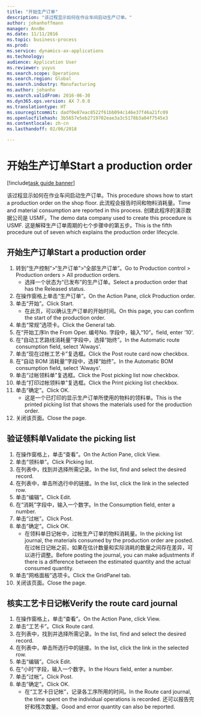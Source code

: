 ```yaml
---
title: "开始生产订单"
description: "该过程显示如何在作业车间启动生产订单。"
author: johanhoffmann
manager: AnnBe
ms.date: 11/11/2016
ms.topic: business-process
ms.prod: 
ms.service: dynamics-ax-applications
ms.technology: 
audience: Application User
ms.reviewer: yuyus
ms.search.scope: Operations
ms.search.region: Global
ms.search.industry: Manufacturing
ms.author: johanho
ms.search.validFrom: 2016-06-30
ms.dyn365.ops.version: AX 7.0.0
ms.translationtype: HT
ms.sourcegitcommit: dadf0e87eac8522f61bb094c146e37f46a21fc09
ms.openlocfilehash: 3b5657e5eb2719702eae3a3c5178b3a04f7545e3
ms.contentlocale: zh-cn
ms.lasthandoff: 02/06/2018

---
```

# <a name="start-a-production-order"></a><span data-ttu-id="84efb-103">开始生产订单</span><span class="sxs-lookup"><span data-stu-id="84efb-103">Start a production order</span></span>

[!include[task guide banner](../../includes/task-guide-banner.md)]

<span data-ttu-id="84efb-104">该过程显示如何在作业车间启动生产订单。</span><span class="sxs-lookup"><span data-stu-id="84efb-104">This procedure shows how to start a production order on the shop floor.</span></span> <span data-ttu-id="84efb-105">此流程会报告时间和物料消耗量。</span><span class="sxs-lookup"><span data-stu-id="84efb-105">Time and material consumption are reported in this process.</span></span> <span data-ttu-id="84efb-106">创建此程序的演示数据公司是 USMF。</span><span class="sxs-lookup"><span data-stu-id="84efb-106">The demo data company used to create this procedure is USMF.</span></span> <span data-ttu-id="84efb-107">这是解释生产订单周期的七个步骤中的第五步。</span><span class="sxs-lookup"><span data-stu-id="84efb-107">This is the fifth procedure out of seven which explains the production order lifecycle.</span></span>


## <a name="start-a-production-order"></a><span data-ttu-id="84efb-108">开始生产订单</span><span class="sxs-lookup"><span data-stu-id="84efb-108">Start a production order</span></span>
1. <span data-ttu-id="84efb-109">转到“生产控制”>“生产订单”>“全部生产订单”。</span><span class="sxs-lookup"><span data-stu-id="84efb-109">Go to Production control > Production orders > All production orders.</span></span>
    * <span data-ttu-id="84efb-110">选择一个状态为“已发布”的生产订单。</span><span class="sxs-lookup"><span data-stu-id="84efb-110">Select a production order that has the Released status.</span></span>  
2. <span data-ttu-id="84efb-111">在操作窗格上单击“生产订单”。</span><span class="sxs-lookup"><span data-stu-id="84efb-111">On the Action Pane, click Production order.</span></span>
3. <span data-ttu-id="84efb-112">单击“开始”。</span><span class="sxs-lookup"><span data-stu-id="84efb-112">Click Start.</span></span>
    * <span data-ttu-id="84efb-113">在此页，可以确认生产订单的开始时间。</span><span class="sxs-lookup"><span data-stu-id="84efb-113">On this page, you can confirm the start of the production order.</span></span>  
4. <span data-ttu-id="84efb-114">单击“常规”选项卡。</span><span class="sxs-lookup"><span data-stu-id="84efb-114">Click the General tab.</span></span>
5. <span data-ttu-id="84efb-115">在“开始工序</span><span class="sxs-lookup"><span data-stu-id="84efb-115">In the From Oper.</span></span> <span data-ttu-id="84efb-116">编号</span><span class="sxs-lookup"><span data-stu-id="84efb-116">No.</span></span> <span data-ttu-id="84efb-117">字段中，输入“10”。</span><span class="sxs-lookup"><span data-stu-id="84efb-117">field, enter '10'.</span></span>
6. <span data-ttu-id="84efb-118">在“自动工艺路线消耗量”字段中，选择“始终”。</span><span class="sxs-lookup"><span data-stu-id="84efb-118">In the Automatic route consumption field, select 'Always'.</span></span>
7. <span data-ttu-id="84efb-119">单击“现在过帐工艺卡”复选框。</span><span class="sxs-lookup"><span data-stu-id="84efb-119">Click the Post route card now checkbox.</span></span>
8. <span data-ttu-id="84efb-120">在“自动 BOM 消耗量”字段中，选择“始终”。</span><span class="sxs-lookup"><span data-stu-id="84efb-120">In the Automatic BOM consumption field, select 'Always'.</span></span>
9. <span data-ttu-id="84efb-121">单击“过帐领料单”复选框。</span><span class="sxs-lookup"><span data-stu-id="84efb-121">Click the Post picking list now checkbox.</span></span>
10. <span data-ttu-id="84efb-122">单击“打印过帐领料单”复选框。</span><span class="sxs-lookup"><span data-stu-id="84efb-122">Click the Print picking list checkbox.</span></span>
11. <span data-ttu-id="84efb-123">单击“确定”。</span><span class="sxs-lookup"><span data-stu-id="84efb-123">Click OK.</span></span>
    * <span data-ttu-id="84efb-124">这是一个已打印的显示生产订单所使用的物料的领料单。</span><span class="sxs-lookup"><span data-stu-id="84efb-124">This is the printed picking list that shows the materials used for the production order.</span></span>  
12. <span data-ttu-id="84efb-125">关闭该页面。</span><span class="sxs-lookup"><span data-stu-id="84efb-125">Close the page.</span></span>

## <a name="validate-the-picking-list"></a><span data-ttu-id="84efb-126">验证领料单</span><span class="sxs-lookup"><span data-stu-id="84efb-126">Validate the picking list</span></span>
1. <span data-ttu-id="84efb-127">在操作窗格上，单击“查看”。</span><span class="sxs-lookup"><span data-stu-id="84efb-127">On the Action Pane, click View.</span></span>
2. <span data-ttu-id="84efb-128">单击“领料单”。</span><span class="sxs-lookup"><span data-stu-id="84efb-128">Click Picking list.</span></span>
3. <span data-ttu-id="84efb-129">在列表中，找到并选择所需记录。</span><span class="sxs-lookup"><span data-stu-id="84efb-129">In the list, find and select the desired record.</span></span>
4. <span data-ttu-id="84efb-130">在列表中，单击所选行中的链接。</span><span class="sxs-lookup"><span data-stu-id="84efb-130">In the list, click the link in the selected row.</span></span>
5. <span data-ttu-id="84efb-131">单击“编辑”。</span><span class="sxs-lookup"><span data-stu-id="84efb-131">Click Edit.</span></span>
6. <span data-ttu-id="84efb-132">在“消耗”字段中，输入一个数字。</span><span class="sxs-lookup"><span data-stu-id="84efb-132">In the Consumption field, enter a number.</span></span>
7. <span data-ttu-id="84efb-133">单击“过帐”。</span><span class="sxs-lookup"><span data-stu-id="84efb-133">Click Post.</span></span>
8. <span data-ttu-id="84efb-134">单击“确定”。</span><span class="sxs-lookup"><span data-stu-id="84efb-134">Click OK.</span></span>
    * <span data-ttu-id="84efb-135">在领料单日记帐中，过帐生产订单的物料消耗量。</span><span class="sxs-lookup"><span data-stu-id="84efb-135">In the picking list journal, the materials consumed by the production order are posted.</span></span> <span data-ttu-id="84efb-136">在过帐日记帐之前，如果在估计数量和实际消耗的数量之间存在差异，可以进行调整。</span><span class="sxs-lookup"><span data-stu-id="84efb-136">Before posting the journal, you can make adjustments if there is a difference between the estimated quantity and the actual consumed quantity.</span></span>  
9. <span data-ttu-id="84efb-137">单击“网格面板”选项卡。</span><span class="sxs-lookup"><span data-stu-id="84efb-137">Click the GridPanel tab.</span></span>
10. <span data-ttu-id="84efb-138">关闭该页面。</span><span class="sxs-lookup"><span data-stu-id="84efb-138">Close the page.</span></span>

## <a name="verify-the-route-card-journal"></a><span data-ttu-id="84efb-139">核实工艺卡日记帐</span><span class="sxs-lookup"><span data-stu-id="84efb-139">Verify the route card journal</span></span>
1. <span data-ttu-id="84efb-140">在操作窗格上，单击“查看”。</span><span class="sxs-lookup"><span data-stu-id="84efb-140">On the Action Pane, click View.</span></span>
2. <span data-ttu-id="84efb-141">单击“工艺卡”。</span><span class="sxs-lookup"><span data-stu-id="84efb-141">Click Route card.</span></span>
3. <span data-ttu-id="84efb-142">在列表中，找到并选择所需记录。</span><span class="sxs-lookup"><span data-stu-id="84efb-142">In the list, find and select the desired record.</span></span>
4. <span data-ttu-id="84efb-143">在列表中，单击所选行中的链接。</span><span class="sxs-lookup"><span data-stu-id="84efb-143">In the list, click the link in the selected row.</span></span>
5. <span data-ttu-id="84efb-144">单击“编辑”。</span><span class="sxs-lookup"><span data-stu-id="84efb-144">Click Edit.</span></span>
6. <span data-ttu-id="84efb-145">在“小时”字段，输入一个数字。</span><span class="sxs-lookup"><span data-stu-id="84efb-145">In the Hours field, enter a number.</span></span>
7. <span data-ttu-id="84efb-146">单击“过帐”。</span><span class="sxs-lookup"><span data-stu-id="84efb-146">Click Post.</span></span>
8. <span data-ttu-id="84efb-147">单击“确定”。</span><span class="sxs-lookup"><span data-stu-id="84efb-147">Click OK.</span></span>
    * <span data-ttu-id="84efb-148">在“工艺卡日记帐”，记录各工序所用的时间。</span><span class="sxs-lookup"><span data-stu-id="84efb-148">In the Route card journal, the time spent on the individual operations is recorded.</span></span> <span data-ttu-id="84efb-149">还可以报告完好和残次数量。</span><span class="sxs-lookup"><span data-stu-id="84efb-149">Good and error quantity can also be reported.</span></span>  

